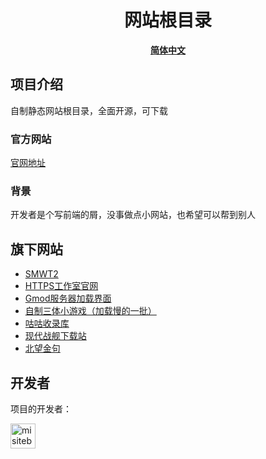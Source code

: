 <h1 align="center">网站根目录</h1>

<div align="center">
<strong>
<samp>

[简体中文](README.md)

</samp>
</strong>
</div>

## 项目介绍

自制静态网站根目录，全面开源，可下载

### 官方网站

[官网地址](https://furry-devops.github.io)

### 背景

开发者是个写前端的屑，没事做点小网站，也希望可以帮到别人

## 旗下网站

- [SMWT2](https://furry-devops.github.io)
- [HTTPS工作室官网](https://DevOpsMogul.github.io/gw)
- [Gmod服务器加载界面](https://DevOpsMogul.github.io/all)
- [自制三体小游戏（加载慢的一批）](https://DevOpsMogul.github.io/santi.html)
- [咕咕收录库](https://DevOpsMogul.github.io/slk)
- [现代战舰下载站](https://DevOpsMogul.github.io/mwxz)
- [北望金句](https://DevOpsMogul.github.io/beiwang)

## 开发者

项目的开发者：

<a href="https://github.com/DevOpsMogul">
  <img src="https://avatars.githubusercontent.com/u/110319858?v=4" width="40" height="40" alt="misitebao" title="misitebao"/>
</a>
